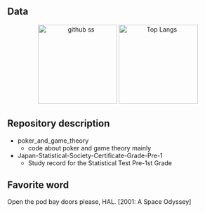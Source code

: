 ## Data

<p align="center">    
   <img alt="github ss" height="180px" src="http://github-readme-streak-stats.herokuapp.com?user=yu5uke-1024&theme=tokyonight" />
  <img alt="Top Langs" height="180px" src="https://github-readme-stats.vercel.app/api/top-langs/?username=yu5uke-1024&show_icons=true&theme=tokyonight&hide=jupyter%20notebook" />
</p>

## Repository description
- poker_and_game_theory
   - code about poker and game theory mainly
- Japan-Statistical-Society-Certificate-Grade-Pre-1
   -  Study record for the Statistical Test Pre-1st Grade

## Favorite word

Open the pod bay doors please, HAL. [2001: A Space Odyssey]
